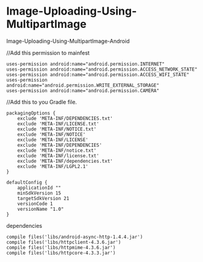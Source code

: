 # Image-Uploading-Using-MultipartImage
Image-Uploading-Using-MultipartImage-Android

//Add this permission to mainfest

    uses-permission android:name="android.permission.INTERNET" 
    uses-permission android:name="android.permission.ACCESS_NETWORK_STATE"
    uses-permission android:name="android.permission.ACCESS_WIFI_STATE"
    uses-permission android:name="android.permission.WRITE_EXTERNAL_STORAGE"
    uses-permission android:name="android.permission.CAMERA"


//Add this to you Gradle file.

    packagingOptions {
        exclude 'META-INF/DEPENDENCIES.txt'
        exclude 'META-INF/LICENSE.txt'
        exclude 'META-INF/NOTICE.txt'
        exclude 'META-INF/NOTICE'
        exclude 'META-INF/LICENSE'
        exclude 'META-INF/DEPENDENCIES'
        exclude 'META-INF/notice.txt'
        exclude 'META-INF/license.txt'
        exclude 'META-INF/dependencies.txt'
        exclude 'META-INF/LGPL2.1'
    }

    defaultConfig {
        applicationId ""
        minSdkVersion 15
        targetSdkVersion 21
        versionCode 1
        versionName "1.0"
    }


dependencies

    compile files('libs/android-async-http-1.4.4.jar')
    compile files('libs/httpclient-4.3.6.jar')
    compile files('libs/httpmime-4.3.6.jar')
    compile files('libs/httpcore-4.3.3.jar')

